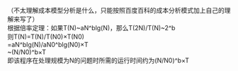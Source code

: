 （不太理解成本模型分析是什么，只能按照百度百科的成本分析模式加上自己的理解来写了）<br>
根据倍率定理：如果T(N)~aN^blg(N)，那么T(2N)/T(N)~2^b<br>
则T(N)=T(N)/T(N0)×T(N0)<br>
=aN^blg(N)/aN0^blg(N0)×T<br>
~(N/N0)^b×T<br>
即该程序在处理规模为N的问题时所需的运行时间约为(N/N0)^b×T<br>